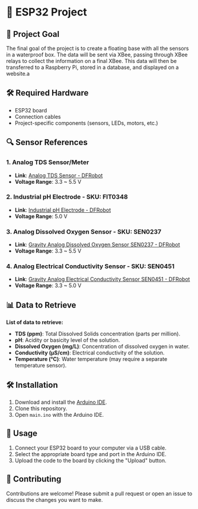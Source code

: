 # 🚀 ESP32 Project

## 🎯 Project Goal

The final goal of the project is to create a floating base with all the sensors in a waterproof box. The data will be sent via XBee, passing through XBee relays to collect the information on a final XBee. This data will then be transferred to a Raspberry Pi, stored in a database, and displayed on a website.a

## 🛠️ Required Hardware

- ESP32 board
- Connection cables
- Project-specific components (sensors, LEDs, motors, etc.)

## 🔍 Sensor References

### 1. Analog TDS Sensor/Meter

- **Link**: [Analog TDS Sensor - DFRobot](https://fr.farnell.com/en-FR/dfrobot/sen0244/analogue-tds-sensor-meter-kit/dp/3517934)
- **Voltage Range**: 3.3 ~ 5.5 V

### 2. Industrial pH Electrode - SKU: FIT0348

- **Link**: [Industrial pH Electrode - DFRobot](https://wiki.dfrobot.com/Industrial_pH_electrode_SKU_FIT0348_)
- **Voltage Range**: 5.0 V

### 3. Analog Dissolved Oxygen Sensor - SKU: SEN0237

- **Link**: [Gravity Analog Dissolved Oxygen Sensor SEN0237 - DFRobot](https://wiki.dfrobot.com/Gravity__Analog_Dissolved_Oxygen_Sensor_SKU_SEN0237)
- **Voltage Range**: 3.3 ~ 5.5 V

### 4. Analog Electrical Conductivity Sensor - SKU: SEN0451

- **Link**: [Gravity Analog Electrical Conductivity Sensor SEN0451 - DFRobot](https://wiki.dfrobot.com/SKU_SEN0451_Gravity_Analog_Electrical_Conductivity_Sensor_PRO_K_1)
- **Voltage Range**: 3.3 ~ 5.0 V

## 📊 Data to Retrieve

**List of data to retrieve:**

- **TDS (ppm)**: Total Dissolved Solids concentration (parts per million).
- **pH**: Acidity or basicity level of the solution.
- **Dissolved Oxygen (mg/L)**: Concentration of dissolved oxygen in water.
- **Conductivity (µS/cm)**: Electrical conductivity of the solution.
- **Temperature (°C)**: Water temperature (may require a separate temperature sensor).

## 🛠️ Installation

1. Download and install the [Arduino IDE](https://www.arduino.cc/en/software).
2. Clone this repository.
3. Open `main.ino` with the Arduino IDE.

## 🚀 Usage

1. Connect your ESP32 board to your computer via a USB cable.
2. Select the appropriate board type and port in the Arduino IDE.
3. Upload the code to the board by clicking the "Upload" button.

## 🤝 Contributing

Contributions are welcome! Please submit a pull request or open an issue to discuss the changes you want to make.
